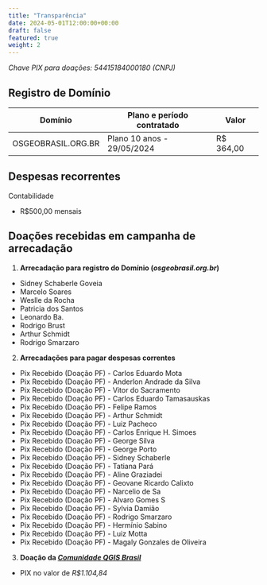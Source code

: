 ```yaml
---
title: "Transparência"
date: 2024-05-01T12:00:00+00:00
draft: false
featured: true
weight: 2
---
```


*Chave PIX para doações: 54415184000180 (CNPJ)*
<!--more-->

## Registro de Domínio
|Domínio|Plano e período contratado|Valor|
|-------|--------------------------|-----|
|OSGEOBRASIL.ORG.BR|Plano 10 anos - 29/05/2024|R$ 364,00|

## Despesas recorrentes
Contabilidade
- R$500,00 mensais

## Doações recebidas em campanha de arrecadação
1. **Arrecadação para registro do Domínio (*osgeobrasil.org.br*)**
  - Sidney Schaberle Goveia
  - Marcelo Soares
  - Weslle da Rocha
  - Patricia dos Santos
  - Leonardo Ba.
  - Rodrigo Brust
  - Arthur Schmidt
  - Rodrigo Smarzaro
2. **Arrecadações para pagar despesas correntes**
  - Pix Recebido (Doação PF) - Carlos Eduardo Mota
  - Pix Recebido (Doação PF) - Anderlon Andrade da Silva
  - Pix Recebido (Doação PF) - Vitor do Sacramento
  - Pix Recebido (Doação PF) - Carlos Eduardo Tamasauskas
  - Pix Recebido (Doação PF) - Felipe Ramos
  - Pix Recebido (Doação PF) - Arthur Schmidt
  - Pix Recebido (Doação PF) - Luiz Pacheco
  - Pix Recebido (Doação PF) - Carlos Enrique H. Simoes
  - Pix Recebido (Doação PF) - George Silva
  - Pix Recebido (Doação PF) - George Porto
  - Pix Recebido (Doação PF) - Sidney Schaberle
  - Pix Recebido (Doação PF) - Tatiana Pará
  - Pix Recebido (Doação PF) - Aline Graziadei
  - Pix Recebido (Doação PF) - Geovane Ricardo Calixto
  - Pix Recebido (Doação PF) - Narcelio de Sa
  - Pix Recebido (Doação PF) - Alvaro Gomes S
  - Pix Recebido (Doação PF) - Sylvia Damião
  - Pix Recebido (Doação PF) - Rodrigo Smarzaro
  - Pix Recebido (Doação PF) - Hermínio Sabino
  - Pix Recebido (Doação PF) - Luiz Motta
  - Pix Recebido (Doação PF) - Magaly Gonzales de Oliveira
3. **Doação da [***Comunidade QGIS Brasil***](https://qgisbrasil.org)**
  - PIX no valor de *R$1.104,84*
